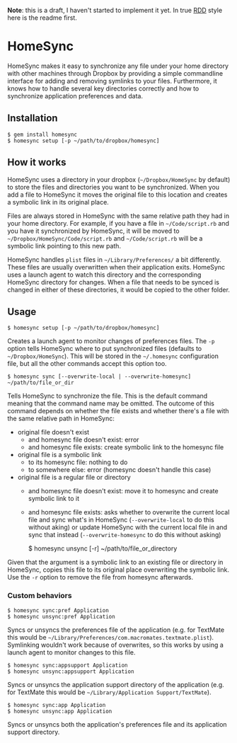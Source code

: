 **Note**: this is a draft, I haven't started to implement it yet. In true [RDD](http://tom.preston-werner.com/2010/08/23/readme-driven-development.html) style here is the readme first.

# HomeSync

HomeSync makes it easy to synchronize any file under your home directory with other machines through Dropbox by providing a simple commandline interface for adding and removing symlinks to your files. Furthermore, it knows how to handle several key directories correctly and how to synchronize application preferences and data.

## Installation

    $ gem install homesync
    $ homesync setup [-p ~/path/to/dropbox/homesync]

## How it works

HomeSync uses a directory in your dropbox (`~/Dropbox/HomeSync` by default) to store the files and directories you want to be synchronized. When you add a file to HomeSync it moves the original file to this location and creates a symbolic link in its original place.

Files are always stored in HomeSync with the same relative path they had in your home directory. For example, if you have a file in `~/Code/script.rb` and you have it synchronized by HomeSync, it will be moved to `~/Dropbox/HomeSync/Code/script.rb` and `~/Code/script.rb` will be a symbolic link pointing to this new path.

HomeSync handles `plist` files in `~/Library/Preferences/` a bit differently. These files are usually overwritten when their application exits. HomeSync uses a launch agent to watch this directory and the corresponding HomeSync directory for changes. When a file that needs to be synced is changed in either of these directories, it would be copied to the other folder.

## Usage

    $ homesync setup [-p ~/path/to/dropbox/homesync]

Creates a launch agent to monitor changes of preferences files. The `-p` option tells HomeSync where to put synchronized files (defaults to `~/Dropbox/HomeSync`). This will be stored in the `~/.homesync` configuration file, but all the other commands accept this option too.

    $ homesync sync [--overwrite-local | --overwrite-homesync] ~/path/to/file_or_dir

Tells HomeSync to synchronize the file. This is the default command meaning that the command name may be omitted. The outcome of this command depends on whether the file exists and whether there's a file with the same relative path in HomeSync:

* original file doesn't exist
  * and homesync file doesn't exist: error
  * and homesync file exists: create symbolic link to the homesync file
* original file is a symbolic link
  * to its homesync file: nothing to do
  * to somewhere else: error (homesync doesn't handle this case)
* original file is a regular file or directory
  * and homesync file doesn't exist: move it to homesync and create symbolic link to it
  * and homesync file exists: asks whether to overwrite the current local file and sync what's in HomeSync (`--overwrite-local` to do this without aking) or update HomeSync with the current local file in and sync that instead (`--overwrite-homesync` to do this without asking)

    $ homesync unsync [-r] ~/path/to/file_or_directory

Given that the argument is a symbolic link to an existing file or directory in HomeSync, copies this file to its original place overwriting the symbolic link. Use the `-r` option to remove the file from homesync afterwards.

### Custom behaviors

    $ homesync sync:pref Application
    $ homesync unsync:pref Application

Syncs or unsyncs the preferences file of the application (e.g. for TextMate this would be `~/Library/Preferences/com.macromates.textmate.plist`). Symlinking wouldn't work because of overwrites, so this works by using a launch agent to monitor changes to this file.

    $ homesync sync:appsupport Application
    $ homesync unsync:appsupport Application

Syncs or unsyncs the application support directory of the application (e.g. for TextMate this would be `~/Library/Application Support/TextMate`).

    $ homesync sync:app Application
    $ homesync unsync:app Application

Syncs or unsyncs both the application's preferences file and its application support directory.
